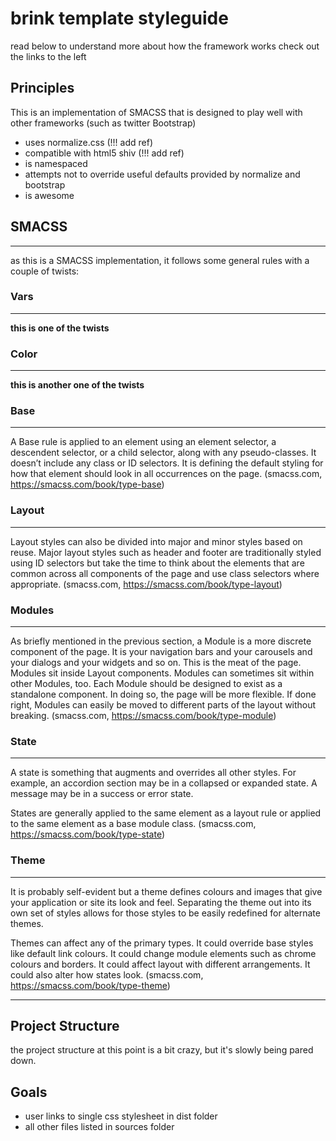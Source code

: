 # brink template styleguide
read below to understand more about how the framework works
check out the links to the left

## Principles
This is an implementation of SMACSS that is designed to play well with other frameworks (such as twitter Bootstrap)
- uses normalize.css (!!! add ref)
- compatible with html5 shiv (!!! add ref)
- is namespaced
- attempts not to override useful defaults provided by normalize and bootstrap
- is awesome

## SMACSS
- - - - - 
as this is a SMACSS implementation, it follows some general rules with a couple of twists:
### Vars
- - - - - 
<strong>this is one of the twists</strong>


### Color
- - - - - 
<strong>this is another one of the twists</strong>


### Base
- - - - - 
A Base rule is applied to an element using an element selector, a descendent selector, or a child selector, along with any pseudo-classes. It doesn’t include any class or ID selectors. It is defining the default styling for how that element should look in all occurrences on the page. (smacss.com, https://smacss.com/book/type-base)


### Layout
- - - - - 
Layout styles can also be divided into major and minor styles based on reuse. Major layout styles such as header and footer are traditionally styled using ID selectors but take the time to think about the elements that are common across all components of the page and use class selectors where appropriate. (smacss.com, https://smacss.com/book/type-layout)

### Modules
- - - - - 
As briefly mentioned in the previous section, a Module is a more discrete component of the page. It is your navigation bars and your carousels and your dialogs and your widgets and so on. This is the meat of the page. Modules sit inside Layout components. Modules can sometimes sit within other Modules, too. Each Module should be designed to exist as a standalone component. In doing so, the page will be more flexible. If done right, Modules can easily be moved to different parts of the layout without breaking. (smacss.com, https://smacss.com/book/type-module)

### State
- - - - - 
A state is something that augments and overrides all other styles. For example, an accordion section may be in a collapsed or expanded state. A message may be in a success or error state.

States are generally applied to the same element as a layout rule or applied to the same element as a base module class. (smacss.com, https://smacss.com/book/type-state)

### Theme
- - - - - 
It is probably self-evident but a theme defines colours and images that give your application or site its look and feel. Separating the theme out into its own set of styles allows for those styles to be easily redefined for alternate themes.

Themes can affect any of the primary types. It could override base styles like default link colours. It could change module elements such as chrome colours and borders. It could affect layout with different arrangements. It could also alter how states look. (smacss.com, https://smacss.com/book/type-theme)

- - - - - 
## Project Structure
the project structure at this point is a bit crazy, but it's slowly being pared down.

## Goals
- user links to single css stylesheet in dist folder
- all other files listed in sources folder

